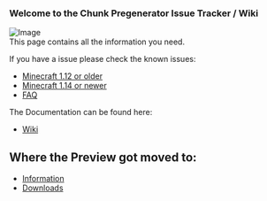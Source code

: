 ### Welcome to the Chunk Pregenerator Issue Tracker / Wiki     
![Image](https://media.forgecdn.net/avatars/98/386/636298749638868156.png)     
This page contains all the information you need.     



If you have a issue please check the known issues:    
- [Minecraft 1.12 or older](https://github.com/TinyModularThings/Chunk-Pregenerator-Issue-Tracker/issues/1)
- [Minecraft 1.14 or newer](https://github.com/TinyModularThings/Chunk-Pregenerator-Issue-Tracker/issues/2)
- [FAQ](https://github.com/TinyModularThings/Chunk-Pregenerator-Issue-Tracker/wiki/FAQ)

The Documentation can be found here:    
- [Wiki](https://github.com/TinyModularThings/Chunk-Pregenerator-Issue-Tracker/wiki)

## Where the Preview got moved to:
- [Information](https://github.com/TinyModularThings/Chunk-Pregenerator-Issue-Tracker/wiki/Pro-Version)
- [Downloads](https://www.patreon.com/Speiger?filters[tag]=Chunk-Pregenerator)
